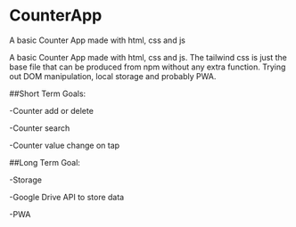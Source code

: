 # CounterApp
A basic Counter App made with html, css and js

A basic Counter App made with html, css and js. The tailwind css is just the base file that can be produced from npm without any extra function. Trying out DOM manipulation, local storage and probably PWA.

##Short Term Goals:

-Counter add or delete

-Counter search

-Counter value change on tap


##Long Term Goal:

-Storage

-Google Drive API to store data

-PWA


